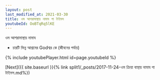 ```yaml
---
layout: post
last_modified_at: 2021-03-30
title: ওম আশরামাস্থায় নামায গা টাইমস
youtubeId: OoBTqRq5lKE
---
```

 
 
 ওম আশরামাস্থায় নামায  
 
 -  চারটি ভিন্ন আশ্রমের Godশ্বর কে (জীবনের পর্যায়) 
 
  
 
  
 
 
 
 
 
 


{% include youtubePlayer.html id=page.youtubeId %}
 
[Next]({{ site.baseurl }}{% link  split1/_posts/2017-11-24-ওম ক্রিয়া বাস্থায় নামায গা টাইমস.md%})
 
